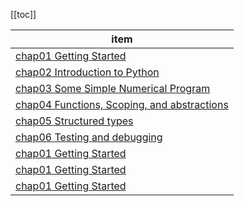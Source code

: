 [[toc]]

item |
--- |
[chap01 Getting Started](chap01.ipynb) |
[chap02 Introduction to Python ](chap02.ipynb) |
[chap03 Some Simple Numerical Program](chap03.ipynb) |
[chap04 Functions, Scoping, and abstractions](chap04.ipynb) |
[chap05 Structured types](chap05.ipynb) |
[chap06 Testing and debugging](chap06.ipynb) |
[chap01 Getting Started](chap01.ipynb) |
[chap01 Getting Started](chap01.ipynb) |
[chap01 Getting Started](chap01.ipynb) |
